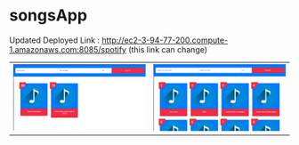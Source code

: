 # songsApp
Updated Deployed Link : http://ec2-3-94-77-200.compute-1.amazonaws.com:8085/spotify (this link can change)

<table class="tg">
  <tr>
    <td class=""><img src="https://github.com/jatin82/songsApp/blob/master/song.png"></td>
    <td class=""><img src="https://github.com/jatin82/songsApp/blob/master/songAll.png"></td>
  </tr>
</table>
